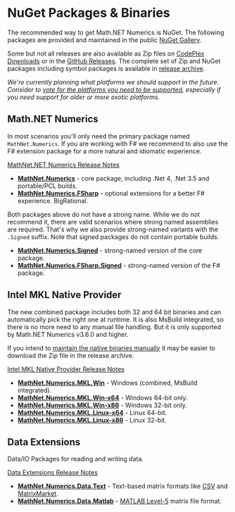 NuGet Packages & Binaries
=========================

The recommended way to get Math.NET Numerics is NuGet. The following packages are
provided and maintained in the public [NuGet Gallery](https://nuget.org/profiles/mathnet/).

Some but not all releases are also available as Zip files on
[CodePlex Downloads](http://mathnetnumerics.codeplex.com/releases) or in the
[GitHub Releases](https://github.com/mathnet/mathnet-numerics/releases).
The complete set of Zip and NuGet packages including symbol packages is available in
[release archive](http://1drv.ms/1NlUeDT).

*We're currently planning what platforms we should support in the future.
Consider to [vote for the platforms you need to be supported](http://discuss.mathdotnet.com/t/poll-what-platforms-should-math-net-numerics-support/60),
especially if you need support for older or more exotic platforms.*

Math.NET Numerics
-----------------

In most scenarios you'll only need the primary package named `MathNet.Numerics`.
If you are working with F# we recommend to also use the F# extension package
for a more natural and idiomatic experience.

[MathNet.NET Numerics Release Notes](ReleaseNotes.html)

- [**MathNet.Numerics**](https://www.nuget.org/packages/MathNet.Numerics/) - core package, including .Net 4, .Net 3.5 and portable/PCL builds.
- [**MathNet.Numerics.FSharp**](https://www.nuget.org/packages/MathNet.Numerics.FSharp/) - optional extensions for a better F# experience. BigRational.

Both packages above do not have a strong name. While we do not recommend it,
there are valid scenarios where strong named assemblies are required. That's why
we also provide strong-named variants with the `.Signed` suffix. Note that signed
packages do not contain portable builds.

- [**MathNet.Numerics.Signed**](https://www.nuget.org/packages/MathNet.Numerics.Signed/) - strong-named version of the core package.
- [**MathNet.Numerics.FSharp.Signed**](https://www.nuget.org/packages/MathNet.Numerics.FSharp.Signed/) - strong-named version of the F# package.

Intel MKL Native Provider
-------------------------

The new combined package includes both 32 and 64 bit binaries and can automatically
pick the right one at runtime. It is also MsBuild integrated, so there is no
more need to any manual file handling. But it is only supported by Math.NET Numerics
v3.6.0 and higher.

If you intend to [maintain the native binaries manually](MKL.html#Native-Binaries)
it may be easier to download the Zip file in the release archive.

[Intel MKL Native Provider Release Notes](ReleaseNotes-MKL.html)

- [**MathNet.Numerics.MKL.Win**](https://www.nuget.org/packages/MathNet.Numerics.MKL.Win/) - Windows (combined, MsBuild integrated).
- [**MathNet.Numerics.MKL.Win-x64**](https://www.nuget.org/packages/MathNet.Numerics.MKL.Win-x64/) - Windows 64-bit only.
- [**MathNet.Numerics.MKL.Win-x86**](https://www.nuget.org/packages/MathNet.Numerics.MKL.Win-x86/) - Windows 32-bit only.
- [**MathNet.Numerics.MKL.Linux-x64**](https://www.nuget.org/packages/MathNet.Numerics.MKL.Linux-x64/) - Linux 64-bit.
- [**MathNet.Numerics.MKL.Linux-x86**](https://www.nuget.org/packages/MathNet.Numerics.MKL.Linux-x86/) - Linux 32-bit.

Data Extensions
---------------

Data/IO Packages for reading and writing data.

[Data Extensions Release Notes](ReleaseNotes-Data.html)

- [**MathNet.Numerics.Data.Text**](https://www.nuget.org/packages/MathNet.Numerics.Data.Text/) - Text-based matrix formats like [CSV](CSV.html) and [MatrixMarket](MatrixMarket.html).
- [**MathNet.Numerics.Data.Matlab**](https://www.nuget.org/packages/MathNet.Numerics.Data.Matlab/) - [MATLAB Level-5](MatlabFiles.html) matrix file format.
